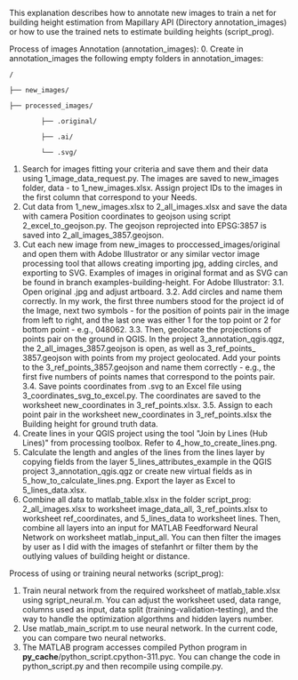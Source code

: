 This explanation describes how to annotate new images to train a net for building height estimation from Mapillary API (Directory annotation_images) or how to use the trained nets to estimate building heights (script_prog).

Process of images Annotation (annotation_images):
0. Create in annotation_images the following empty folders in annotation_images:
	
 	/
 
	├── new_images/
 
	├── processed_images/
 
    		├── .original/
      
    		├── .ai/
      
    		└── .svg/
1. Search for images fitting your criteria and save them and their data using 1_image_data_request.py. The images are saved to new_images folder, data - to 1_new_images.xlsx. Assign project IDs to the images in the first column that correspond to your Needs.
2. Cut data from 1_new_images.xlsx to 2_all_images.xlsx and save the data with camera Position coordinates to geojson using script 2_excel_to_geojson.py. The geojson reprojected into EPSG:3857 is saved into 2_all_images_3857.geojson.
3. Cut each new image from new_images to proccessed_images/original and open them with Adobe Illustrator or any similar vector image processing tool that allows creating importing jpg, adding circles, and exporting to SVG. Examples of images in original format and as SVG can be found in branch examples-building-height. For Adobe Illustrator:
	3.1. Open original .jpg and adjust artboard.
	3.2. Add circles and name them correctly. In my work, the first three numbers stood for the project id of the Image, next two symbols - for the position of points pair in the image from left to right, and the last one was either 1 for the top point or 2 for bottom point - e.g., 048062.
	3.3. Then, geolocate the projections of points pair on the ground in QGIS. In the project 3_annotation_qgis.qgz, the 2_all_images_3857.geojson is open, as well as 3_ref_points_	3857.geojson with points from my project geolocated. Add your points to the 3_ref_points_3857.geojson and name them correctly - e.g., the first five numbers of points names that correspond to the points pair.
	3.4. Save points coordinates from .svg to an Excel file using 3_coordinates_svg_to_excel.py. The coordinates are saved to the worksheet new_coordinates in 3_ref_points.xlsx.
	3.5. Assign to each point pair in the worksheet new_coordinates in 3_ref_points.xlsx the Building height for ground truth data.
4. Create lines in your QGIS project using the tool "Join by Lines (Hub Lines)" from processing toolbox. Refer to 4_how_to_create_lines.png. 
5. Calculate the length and angles of the lines from the lines layer by copying fields from the layer 5_lines_attributes_example in the QGIS project 3_annotation_qgis.qgz or create new virtual fields as in 5_how_to_calculate_lines.png. Export the layer as Excel to 5_lines_data.xlsx.
6. Combine all data to matlab_table.xlsx in the folder script_prog: 2_all_images.xlsx to worksheet image_data_all, 3_ref_points.xlsx to worksheet ref_coordinates, and 5_lines_data to worksheet lines. Then, combine all layers into an input for MATLAB Feedforward Neural Network on worksheet matlab_input_all. You can then filter the images by user as I did with the images of stefanhrt or filter them by the outlying values of building height or distance.

Process of using or training neural networks (script_prog):
1. Train neural network from the required worksheet of matlab_table.xlsx using sgript_neural.m. You can adjust the worksheet used, data range, columns used as input, data split (training-validation-testing), and the way to handle the optimization algorthms and hidden layers number.
2. Use matlab_main_script.m to use neural network. In the current code, you can compare two neural networks. 
3. The MATLAB program accesses compiled Python program in __py_cache__/python_script.cpython-311.pyc. You can change the code in python_script.py and then recompile using compile.py.

